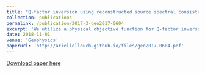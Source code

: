 ```yaml
---
title: "Q-factor inversion using reconstructed source spectral consistency"
collection: publications
permalink: /publication/2017-3-geo2017-0604
excerpt: 'We utilize a physical objective function for Q-factor inversion. Assuming correct velocity and attenuation models, back-propagation of recorded data should have the same spectral content at the source location. This property is used in a global optimization scheme, allowing for high-resolution Q-model recovery.'
date: 2018-11-01
venue: 'Geophysics'
paperurl: 'http://ariellellouch.github.io/files/geo2017-0604.pdf'
---
```


[Download paper here](http://ariellellouch.github.io/files/geo2017-0604.pdf)

